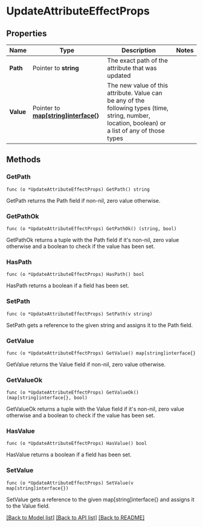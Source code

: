 # UpdateAttributeEffectProps

## Properties

Name | Type | Description | Notes
------------ | ------------- | ------------- | -------------
**Path** | Pointer to **string** | The exact path of the attribute that was updated | 
**Value** | Pointer to [**map[string]interface{}**](.md) | The new value of this attribute. Value can be any of the following types (time, string, number, location, boolean) or a list of any of those types | 

## Methods

### GetPath

`func (o *UpdateAttributeEffectProps) GetPath() string`

GetPath returns the Path field if non-nil, zero value otherwise.

### GetPathOk

`func (o *UpdateAttributeEffectProps) GetPathOk() (string, bool)`

GetPathOk returns a tuple with the Path field if it's non-nil, zero value otherwise
and a boolean to check if the value has been set.

### HasPath

`func (o *UpdateAttributeEffectProps) HasPath() bool`

HasPath returns a boolean if a field has been set.

### SetPath

`func (o *UpdateAttributeEffectProps) SetPath(v string)`

SetPath gets a reference to the given string and assigns it to the Path field.

### GetValue

`func (o *UpdateAttributeEffectProps) GetValue() map[string]interface{}`

GetValue returns the Value field if non-nil, zero value otherwise.

### GetValueOk

`func (o *UpdateAttributeEffectProps) GetValueOk() (map[string]interface{}, bool)`

GetValueOk returns a tuple with the Value field if it's non-nil, zero value otherwise
and a boolean to check if the value has been set.

### HasValue

`func (o *UpdateAttributeEffectProps) HasValue() bool`

HasValue returns a boolean if a field has been set.

### SetValue

`func (o *UpdateAttributeEffectProps) SetValue(v map[string]interface{})`

SetValue gets a reference to the given map[string]interface{} and assigns it to the Value field.


[[Back to Model list]](../README.md#documentation-for-models) [[Back to API list]](../README.md#documentation-for-api-endpoints) [[Back to README]](../README.md)


